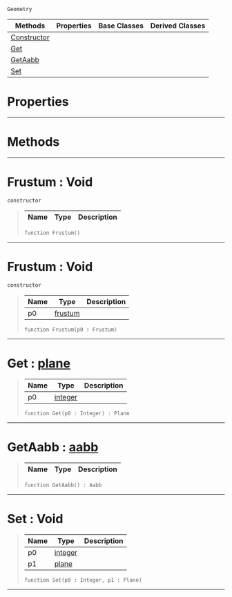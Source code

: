  `Geometry`

|Methods|Properties|Base Classes|Derived Classes|
|---|---|---|---|
|[ Constructor](frustum.md#frustum-void)| | | |
|[ Get](frustum.md#get-zilch-engine-document)| | | |
|[ GetAabb](frustum.md#getaabb-zilch-engine-docu)| | | |
|[ Set](frustum.md#set-void)| | | |


 #  Properties


---  
 #  Methods


---  
 #  Frustum : Void

 `constructor`

> 
> |Name|Type|Description|
> |---|---|---|
> ``` lang=cpp, name=Nada
> function Frustum()
> ``` 


---  
 #  Frustum : Void

 `constructor`

> 
> |Name|Type|Description|
> |---|---|---|
> |p0|[frustum](frustum.md)| |
> ``` lang=cpp, name=Nada
> function Frustum(p0 : Frustum)
> ``` 


---  
 #  Get : [plane](plane.md)

> 
> |Name|Type|Description|
> |---|---|---|
> |p0|[integer](../nada_base_types/integer.md)| |
> ``` lang=cpp, name=Nada
> function Get(p0 : Integer) : Plane
> ``` 


---  
 #  GetAabb : [aabb](aabb.md)

> 
> |Name|Type|Description|
> |---|---|---|
> ``` lang=cpp, name=Nada
> function GetAabb() : Aabb
> ``` 


---  
 #  Set : Void

> 
> |Name|Type|Description|
> |---|---|---|
> |p0|[integer](../nada_base_types/integer.md)| |
> |p1|[plane](plane.md)| |
> ``` lang=cpp, name=Nada
> function Set(p0 : Integer, p1 : Plane)
> ``` 


---  
 

 